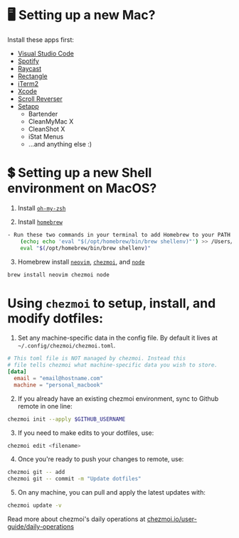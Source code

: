 # 🖥️ Setting up a new Mac?

Install these apps first:
* [Visual Studio Code](https://code.visualstudio.com/)
* [Spotify](https://www.spotify.com/de-en/download/mac/)
* [Raycast](https://www.raycast.com)
* [Rectangle](https://rectangleapp.com)
* [iTerm2](https://iterm2.com)
* [Xcode](https://apple.com/xcode)
* [Scroll Reverser](https://pilotmoon.com)
* [Setapp](https://setapp.com)
  * Bartender
  * CleanMyMac X
  * CleanShot X
  * iStat Menus
  * ...and anything else :)

# 💲 Setting up a new Shell environment on MacOS?

1. Install [`oh-my-zsh`](https://ohmyz.sh/)

2. Install [`homebrew`](https://brew.sh)

```sh
- Run these two commands in your terminal to add Homebrew to your PATH:
    (echo; echo 'eval "$(/opt/homebrew/bin/brew shellenv)"') >> /Users/rpalaguachi/.zprofile
    eval "$(/opt/homebrew/bin/brew shellenv)"
```

3.  Homebrew install [`neovim`](https://neovim.io/), [`chezmoi`](https://www.chezmoi.io/quick-start/), and [`node`](https://nodejs.org/en/download/package-manager)

```sh
brew install neovim chezmoi node
```

# Using `chezmoi` to setup, install, and modify dotfiles:

1. Set any machine-specific data in the config file. By default it lives at `~/.config/chezmoi/chezmoi.toml`.
```toml
# This toml file is NOT managed by chezmoi. Instead this
# file tells chezmoi what machine-specific data you wish to store.
[data]
  email = "email@hostname.com"
  machine = "personal_macbook"
```

2. If you already have an existing chezmoi environment, sync to Github remote in one line:
```sh
chezmoi init --apply $GITHUB_USERNAME
```

3. If you need to make edits to your dotfiles, use:
```sh
chezmoi edit <filename>
```

4. Once you're ready to push your changes to remote, use:
```sh
chezmoi git -- add
chezmoi git -- commit -m "Update dotfiles"
```

5. On any machine, you can pull and apply the latest updates with:
```sh
chezmoi update -v
```

Read more about chezmoi's daily operations at
[chezmoi.io/user-guide/daily-operations](chezmoi.io/user-guide/daily-operations)
